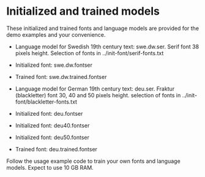 Initialized and trained models
==============================
These initialized and trained fonts and language models are provided for the demo examples and your convenience.
* Language model for Swedish 19th century text: swe.dw.ser.
Serif font 38 pixels height. Selection of fonts in ../init-font/serif-fonts.txt
* Initialized font: swe.dw.fontser
* Trained font: swe.dw.trained.fontser

* Language model for German 19th century text: deu.ser.
Fraktur (blackletter) font 30, 40 and 50 pixels height. selection of fonts in ../init-font/blackletter-fonts.txt
* Initialized font: deu.fontser
* Initialized font: deu40.fontser
* Initialized font: deu50.fontser
* Trained font: deu.trained.fontser

Follow the usage example code to train your own fonts and language models. Expect to use 10 GB RAM. 
